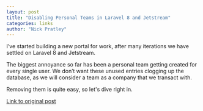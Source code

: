 ```yaml
---
layout: post
title: "Disabling Personal Teams in Laravel 8 and Jetstream"
categories: links
author: "Nick Pratley"
---
```


I’ve started building a new portal for work, after many iterations we have settled on Laravel 8 and Jetstream.

The biggest annoyance so far has been a personal team getting created for every single user. We don’t want these unused entries clogging up the database, as we will consider a team as a company that we transact with.

Removing them is quite easy, so let's dive right in.

<!--more-->

[Link to original post](https://devlan.io/disabling-personal-teams-in-laravel-8-and-jetstream-1fd083593e08)
